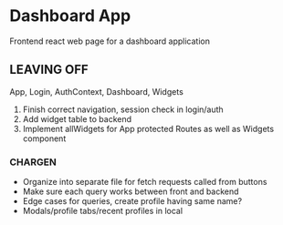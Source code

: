 # Dashboard App
Frontend react web page for a dashboard application 

## LEAVING OFF
App, Login, AuthContext, Dashboard, Widgets
1. Finish correct navigation, session check in login/auth
2. Add widget table to backend
3. Implement allWidgets for App protected Routes as well as Widgets component

### CHARGEN
* Organize into separate file for fetch requests called from buttons
* Make sure each query works between front and backend
* Edge cases for queries, create profile having same name?
* Modals/profile tabs/recent profiles in local
